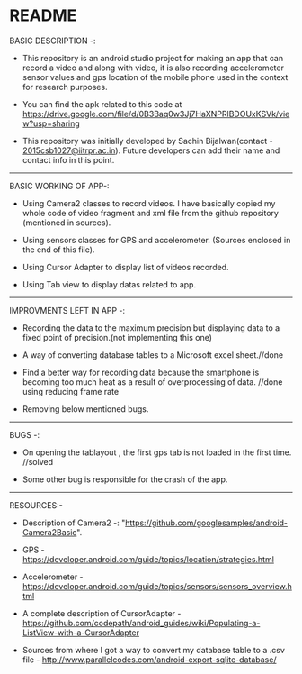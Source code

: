 # README #

BASIC DESCRIPTION -:

* This repository is an android studio project for making an app that can record a video and along with video, it is also recording accelerometer sensor values and gps location of the mobile phone used in the context for research purposes.

* You can find the apk related to this code at
 https://drive.google.com/file/d/0B3Baq0w3Jj7HaXNPRlBDOUxKSVk/view?usp=sharing

* This repository was initially developed by Sachin Bijalwan(contact - 2015csb1027@iitrpr.ac.in). Future developers can add their name and
	contact info in this point.

********************************************************************************************************************************

BASIC WORKING OF APP-:

* Using Camera2 classes to record videos. I have basically copied my whole code of video fragment and xml file from the github repository (mentioned in sources).

* Using sensors classes for GPS and accelerometer. (Sources enclosed in the end of this file).

* Using Cursor Adapter to display list of videos recorded.

* Using Tab view to display datas related to app.

**********************************************************************************************************************************

IMPROVMENTS LEFT IN APP -:

* Recording the data to the maximum precision but displaying data to a fixed point of precision.(not implementing this one)

* A way of converting database tables to a Microsoft excel sheet.//done

* Find a better way for recording data because the smartphone is becoming too much heat as a result of overprocessing of data. //done using reducing frame rate

* Removing below mentioned bugs.

***********************************************************************************************************************************

BUGS -:

* On opening the tablayout , the first gps tab is not loaded in the first time.	//solved

* Some other bug is responsible for the crash of the app.

************************************************************************************************************************************

RESOURCES:-

* Description of Camera2 -: "https://github.com/googlesamples/android-Camera2Basic".

* GPS - https://developer.android.com/guide/topics/location/strategies.html

* Accelerometer - https://developer.android.com/guide/topics/sensors/sensors_overview.html

* A complete description of CursorAdapter - https://github.com/codepath/android_guides/wiki/Populating-a-ListView-with-a-CursorAdapter

* Sources from where I got a way to convert my database table to a .csv file - http://www.parallelcodes.com/android-export-sqlite-database/
